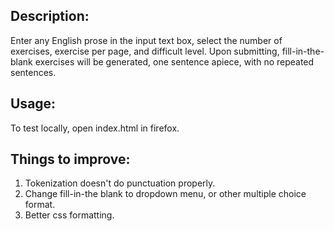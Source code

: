 Description:
-----------
Enter any English prose in the input text box, select the number of exercises, exercise per page, and difficult level. Upon submitting, fill-in-the-blank exercises will be generated, one sentence apiece,  with no repeated sentences. 

Usage:
------
To test locally, open index.html in firefox. 

Things to improve:
-----------------
1. Tokenization doesn't do punctuation properly.
2. Change fill-in-the blank to dropdown menu, or other multiple choice format.
3. Better css formatting.

